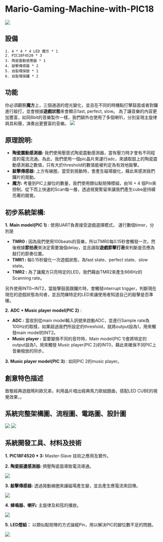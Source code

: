 # Mario-Gaming-Machine-with-PIC18
![](https://i.imgur.com/RNDQ86c.jpg)
## 設備
    1. 4 * 4 * 4 LED 魔方 * 1
    2. PIC18F4520 * 3
    3. 陶瓷震動感應器 * 1
    4. 敲擊傳感器 * 2
    5. 自製環保鼓 * 1
    6. 自製環保鑼 * 2
## 功能
你必須觀察**魔方**上，三個通道的燈光變化，並且在不同的時機點打擊鼓面或者對鑼進行敲打，並會根據**遊戲狀態**來會顯示fast, perfect, slow。
為了讓音樂的內容更加豐富，如同8bit的音樂製作一樣，我們額外也使用了多個喇叭，分別呈現主旋律與其和聲，演奏出更豐富的音樂。
![](https://i.imgur.com/xtnqyck.jpg)

## 原理說明:
* **陶瓷震動感測器:** 
我們使用壓感式陶瓷震動感測器，當有壓力時才會有不同程度的電流流通。為此，我們使用一個pic晶片來運行adc，來讀取鼓上的陶瓷震動感測器之數值，只有大於threshold的數值能被判定為有效地敲擊。
* **敲擊傳感器:** 
上方有線圈，當受到晃動時，會產生磁場變化，藉此來感測我們鑼片的晃動。
* **魔方:** 
考量到PIC上腳位的數量，我們使用類似點矩陣模組，由16 + 4 個Pin來控制，從下而上快速的Scan每一層，透過視覺暫留來讓我們產生cube是持續亮著的錯覺。
## 初步系統架構:
**1.** **Main model(PIC 1)** : 使用UART負責接受遊戲選擇模式，
運行數個timer，分別是
* **TMR0 :**
因為我們使用100beats的音樂，所以TMR0每0.15秒會觸發一次，然後根據**節拍表**來決定需要幾個delay，並且讀取**遊戲節擊打表**來判斷是否應為敲打的節奏位置。
* **TMR1 :** 
每0.15秒變化一次遊戲狀態，為fast state、perfect state、slow state。
* **TMR2 :**
為了讓魔方只亮特定的LED，我們藉由TMR2來產生666Hz的Scanning rate。

另外使用INT0~INT2，當敲擊鼓面跟鑼片時，會觸發interrupt trigger，判斷現在現在的遊戲狀態為何者，並且閃爍特定的LED來讓使用者知道自己的敲擊是否準確。

**2.** **ADC + Music player model(PIC 2)** : 
* **ADC :** 當收到從main model輸入訊號來啟動ADC，並進行Sample rate為100Hz的取樣，如果超過我們所設定的threshold，就將output設為1，用來觸發main model的INT2。
* **Music player :** 當要變換不同的音符時，Main model(PIC 1)會將特定的output設為1，用來觸發 Music player(PIC 2)的INT0，藉此來確保不同PIC上音樂撥放的同步。

**3.** **Music player model(PIC 3)** : 如同PIC 2的music player。

## 創意特色描述

致敬經典遊戲瑪利歐兄弟，利用晶片唱出經典馬力歐組題曲，搭配LED CUBE的視覺效果，。

## 系統完整架構圖、流程圖、電路圖、設計圖
![](https://i.imgur.com/3PJxxPI.png)
![](https://i.imgur.com/8hJRFDe.jpg)

## 系統開發工具、材料及技術
**1.** **PIC18F4520 * 3:** Master-Slave 技術之應用及實作。

**2.** **陶瓷振盪感測器:** 擠壓陶瓷面導致電流導通。

![](https://i.imgur.com/X8eMWCL.jpg)

**3.** **敲擊傳感器:** 透過晃動線圈來讓磁場產生變，並且產生應電流來回傳。

![](https://i.imgur.com/hX8fFpe.jpg)

**4.** **蜂鳴器、喇叭:** 主旋律及和弦的播放。

![](https://i.imgur.com/5YiMCQY.jpg)

**5.** **LED燈組：** 以類似點矩陣的方式操縱Pin，用以解決PIC的腳位數不足的問題。

![](https://i.imgur.com/uYycuqq.jpg) 

